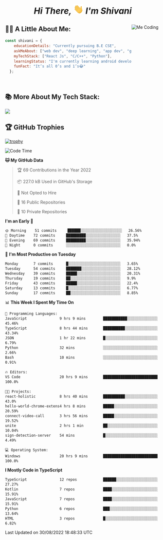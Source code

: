 # <p align="center">️ _Hi There, <img src="https://raw.githubusercontent.com/SanjayDevTech/SanjayDevTech/master/assets/wave.gif" alt="waving hand" width="33px"> I'm Shivani_</p>

<img align="right" alt="Me Coding" height="200" src="https://media.giphy.com/media/L1R1tvI9svkIWwpVYr/giphy.gif">

## 👩‍💻 **A Little About Me:**
```jsx
const shivani = {
    educationDetails: "Currently pursuing B.E CSE",
    askMeAbout: ["web dev", "deep learning", "app dev", "gardening"],
    myTechStack: ["React Js", "C/C++", "Python"],
    learningStatus: "I'm currently learning android development",
    funFact: "It’s all 0’s and 1’s😂"
  };
```

<br/>

## 📚 **More About My Tech Stack:**

   <img align="center" src="https://github-readme-stats.vercel.app/api/top-langs/?username=shivu-srk&layout=compact&theme=vue-dark"/>
   <br/>
   
## 🏆 GitHub Trophies

[![trophy](https://github-profile-trophy.vercel.app/?username=shivu-srk&theme=nord&column=7)](https://github.com/ryo-ma/github-profile-trophy)

<!--START_SECTION:waka-->
![Code Time](http://img.shields.io/badge/Code%20Time-275%20hrs%2050%20mins-blue)

**🐱 My GitHub Data** 

> 🏆 69 Contributions in the Year 2022
 > 
> 📦 227.0 kB Used in GitHub's Storage 
 > 
> 🚫 Not Opted to Hire
 > 
> 📜 16 Public Repositories 
 > 
> 🔑 10 Private Repositories  
 > 
**I'm an Early 🐤** 

```text
🌞 Morning    51 commits     ██████░░░░░░░░░░░░░░░░░░░   26.56% 
🌆 Daytime    72 commits     █████████░░░░░░░░░░░░░░░░   37.5% 
🌃 Evening    69 commits     █████████░░░░░░░░░░░░░░░░   35.94% 
🌙 Night      0 commits      ░░░░░░░░░░░░░░░░░░░░░░░░░   0.0%

```
📅 **I'm Most Productive on Tuesday** 

```text
Monday       7 commits      █░░░░░░░░░░░░░░░░░░░░░░░░   3.65% 
Tuesday      54 commits     ███████░░░░░░░░░░░░░░░░░░   28.12% 
Wednesday    39 commits     █████░░░░░░░░░░░░░░░░░░░░   20.31% 
Thursday     19 commits     ██░░░░░░░░░░░░░░░░░░░░░░░   9.9% 
Friday       43 commits     █████░░░░░░░░░░░░░░░░░░░░   22.4% 
Saturday     13 commits     █░░░░░░░░░░░░░░░░░░░░░░░░   6.77% 
Sunday       17 commits     ██░░░░░░░░░░░░░░░░░░░░░░░   8.85%

```


📊 **This Week I Spent My Time On** 

```text
💬 Programming Languages: 
JavaScript               9 hrs 9 mins        ███████████░░░░░░░░░░░░░░   45.46% 
TypeScript               8 hrs 44 mins       ██████████░░░░░░░░░░░░░░░   43.34% 
JSON                     1 hr 22 mins        █░░░░░░░░░░░░░░░░░░░░░░░░   6.79% 
Python                   32 mins             ░░░░░░░░░░░░░░░░░░░░░░░░░   2.66% 
Bash                     10 mins             ░░░░░░░░░░░░░░░░░░░░░░░░░   0.91%

🔥 Editors: 
VS Code                  20 hrs 9 mins       █████████████████████████   100.0%

🐱‍💻 Projects: 
react-holistic           8 hrs 40 mins       ██████████░░░░░░░░░░░░░░░   43.0% 
hello-world-chrome-extens4 hrs 8 mins        █████░░░░░░░░░░░░░░░░░░░░   20.59% 
connect-video-call       3 hrs 56 mins       █████░░░░░░░░░░░░░░░░░░░░   19.52% 
unite                    2 hrs 1 min         ██░░░░░░░░░░░░░░░░░░░░░░░   10.04% 
sign-detection-server    54 mins             █░░░░░░░░░░░░░░░░░░░░░░░░   4.49%

💻 Operating System: 
Windows                  20 hrs 9 mins       █████████████████████████   100.0%

```

**I Mostly Code in TypeScript** 

```text
TypeScript               12 repos            ██████░░░░░░░░░░░░░░░░░░░   27.27% 
Kotlin                   7 repos             ████░░░░░░░░░░░░░░░░░░░░░   15.91% 
JavaScript               7 repos             ████░░░░░░░░░░░░░░░░░░░░░   15.91% 
Python                   6 repos             ███░░░░░░░░░░░░░░░░░░░░░░   13.64% 
HTML                     3 repos             █░░░░░░░░░░░░░░░░░░░░░░░░   6.82%

```



 Last Updated on 30/08/2022 18:48:33 UTC
<!--END_SECTION:waka-->
